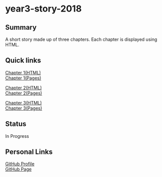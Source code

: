 # year3-story-2018

## Summary
A short story made up of three chapters. Each chapter is displayed using HTML.

## Quick links
[Chapter 1(HTML)](https://github.com/smjmoloney/year3-story-2018/blob/master/chapter1.html)  
[Chapter 1(Pages)](https://smjmoloney.github.io/chapter1.html)

[Chapter 2(HTML)](https://github.com/smjmoloney/year3-story-2018/blob/master/chapter2.html)  
[Chapter 2(Pages)](https://smjmoloney.github.io/chapter2.html)

[Chapter 3(HTML)](https://github.com/smjmoloney/year3-story-2018/blob/master/chapter3.html)  
[Chapter 3(Pages)](https://smjmoloney.github.io/chapter3.html)

## Status
In Progress

## Personal Links
[GitHub Profile](https://github.com/smjmoloney)  
[GitHub Page](https://smjmoloney.github.io)
